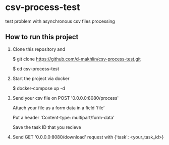 # csv-process-test

test problem with asynchronous csv files processing

## How to run this project

1. Clone this repository and

   $ git clone https://github.com/d-makhlin/csv-process-test.git

   $ cd csv-process-test

2. Start the project via docker

   $ docker-compose up -d

3. Send your csv file on POST '0.0.0.0:8080/process'

   Attach your file as a form data in a field 'file'

   Put a header 'Content-type: multipart/form-data'

   Save the task ID that you recieve

4. Send GET '0.0.0.0:8080/download' request with {'task': <your_task_id>}
